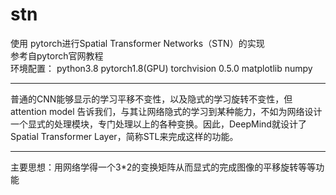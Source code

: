 # stn
使用 pytorch进行Spatial Transformer Networks（STN）的实现  
参考自pytorch官网教程  
环境配置： python3.8 pytorch1.8(GPU) torchvision 0.5.0 matplotlib numpy  
***  
普通的CNN能够显示的学习平移不变性，以及隐式的学习旋转不变性，但attention model 告诉我们，与其让网络隐式的学习到某种能力，不如为网络设计一个显式的处理模块，专门处理以上的各种变换。因此，DeepMind就设计了Spatial Transformer Layer，简称STL来完成这样的功能。
***  
主要思想：用网络学得一个3*2的变换矩阵从而显式的完成图像的平移旋转等等功能  
